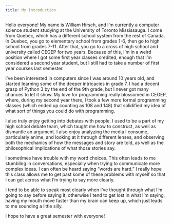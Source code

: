 ```yaml
---
title: My Introduction
---
```

Hello everyone! My name is William Hirsch, and I’m currently a computer science student studying at the University of Toronto Mississauga. I come from Quebec, which has a different school system from the rest of Canada. In Quebec, you go to elementary school from grades 1-6, then go to high school from grades 7-11. After that, you go to a cross of high school and university called CEGEP for two years. Because of this, I’m in a weird position where I got some first year classes credited, enough that I’m considered a second year student, but I still had to take a number of first year courses last semester.

I’ve been interested in computers since I was around 10 years old, and started learning some of the deeper intricacies in grade 7. I had a decent grasp of Python 3 by the end of the 9th grade, but I never got many chances to let it show. My love for programming really blossomed in CEGEP, where, during my second year there, I took a few more formal programming classes (which ended up counting as 108 and 148) that solidified my idea of what sort of things you could do with programming.

I also truly enjoy getting into debates with people. I used to be a part of my high school debate team, which taught me how to construct, as well as dismantle an argument. I also enjoy analyzing the media I consume, particularly anime, and looking at it through different lenses, and observing both the mechanics of how the messages and story are told, as well as the philosophical implications of what those stories say.

I sometimes have trouble with my word choices. This often leads to me stumbling in conversations, especially when trying to communicate more complex ideas. I can often be heard saying “words are hard.” I really hope this class allows me to get past some of these problems with myself so that I can get across what I’m trying to say more clearly.

I tend to be able to speak most clearly when I’ve thought through what I’m going to say before saying it, otherwise I tend to get lost in what I’m saying, having my mouth move faster than my brain can keep up, which just leads to me sounding a little silly.

I hope to have a great semester with everyone! 